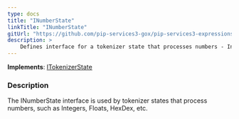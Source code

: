 ```yaml
---
type: docs
title: "INumberState"
linkTitle: "INumberState"
gitUrl: "https://github.com/pip-services3-gox/pip-services3-expressions-gox"
description: > 
    Defines interface for a tokenizer state that processes numbers - Integers, Floats, HexDec.
---
```


**Implements**: [ITokenizerState](../itokenizer_state)

### Description

The INumberState interface is used by tokenizer states that process numbers, such as Integers, Floats, HexDex, etc.
